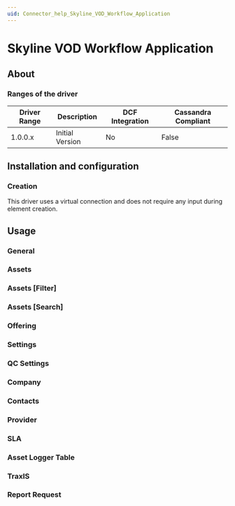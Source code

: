 ```yaml
---
uid: Connector_help_Skyline_VOD_Workflow_Application
---
```


# Skyline VOD Workflow Application

## About

### Ranges of the driver

| **Driver Range** | **Description** | **DCF Integration** | **Cassandra Compliant** |
|------------------|-----------------|---------------------|-------------------------|
| 1.0.0.x          | Initial Version | No                  | False                   |

## Installation and configuration

### Creation

This driver uses a virtual connection and does not require any input during element creation.

## Usage

### General

### Assets

### Assets \[Filter\]

### Assets \[Search\]

### Offering

### Settings

### QC Settings

### Company

### Contacts

### Provider

### SLA

### Asset Logger Table

### TraxIS

### Report Request
